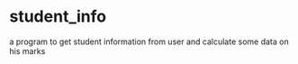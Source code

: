 # student_info
a program to get student information from user and calculate some data on his marks 

